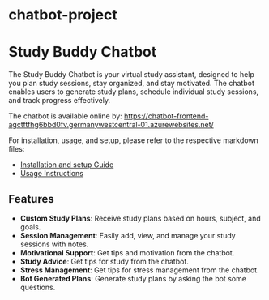 # chatbot-project

# Study Buddy Chatbot

The Study Buddy Chatbot is your virtual study assistant, designed to help you plan study sessions, stay organized, and stay motivated. The chatbot enables users to generate study plans, schedule individual study sessions, and track progress effectively.

The chatbot is available online by: https://chatbot-frontend-agctftfhg6bbd0fv.germanywestcentral-01.azurewebsites.net/

For installation, usage, and setup, please refer to the respective markdown files:

- [Installation and setup Guide](setup.md)
- [Usage Instructions](usage.md)

## Features

- **Custom Study Plans**: Receive study plans based on hours, subject, and goals.
- **Session Management**: Easily add, view, and manage your study sessions with notes.
- **Motivational Support**: Get tips and motivation from the chatbot.
- **Study Advice**: Get tips for study from the chatbot.
- **Stress Management**: Get tips for stress management from the chatbot.
- **Bot Generated Plans**: Generate study plans by asking the bot some questions.
